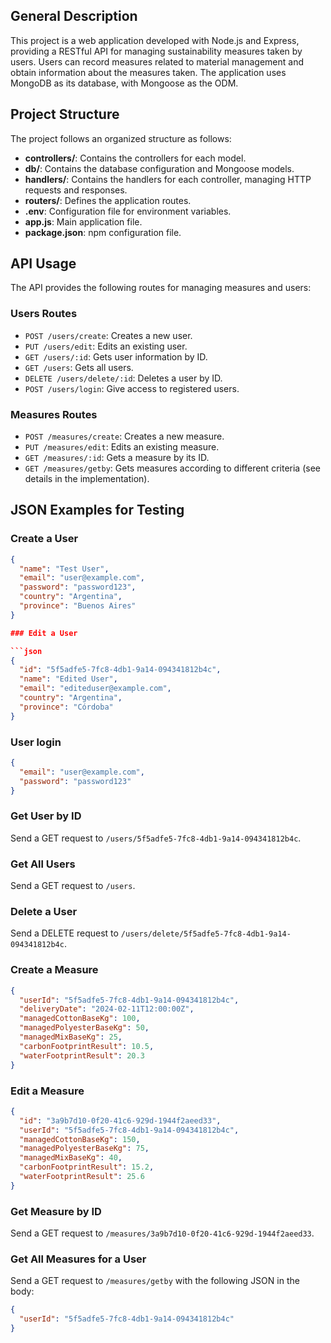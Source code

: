 ## General Description

This project is a web application developed with Node.js and Express, providing a RESTful API for managing sustainability measures taken by users. Users can record measures related to material management and obtain information about the measures taken. The application uses MongoDB as its database, with Mongoose as the ODM.

## Project Structure

The project follows an organized structure as follows:

- **controllers/**: Contains the controllers for each model.
- **db/**: Contains the database configuration and Mongoose models.
- **handlers/**: Contains the handlers for each controller, managing HTTP requests and responses.
- **routers/**: Defines the application routes.
- **.env**: Configuration file for environment variables.
- **app.js**: Main application file.
- **package.json**: npm configuration file.

## API Usage

The API provides the following routes for managing measures and users:

### Users Routes

- `POST /users/create`: Creates a new user.
- `PUT /users/edit`: Edits an existing user.
- `GET /users/:id`: Gets user information by ID.
- `GET /users`: Gets all users.
- `DELETE /users/delete/:id`: Deletes a user by ID.
- `POST /users/login`: Give access to registered users.

### Measures Routes

- `POST /measures/create`: Creates a new measure.
- `PUT /measures/edit`: Edits an existing measure.
- `GET /measures/:id`: Gets a measure by its ID.
- `GET /measures/getby`: Gets measures according to different criteria (see details in the implementation).

## JSON Examples for Testing

### Create a User

```json
{
  "name": "Test User",
  "email": "user@example.com",
  "password": "password123",
  "country": "Argentina",
  "province": "Buenos Aires"
}

### Edit a User

```json
{
  "id": "5f5adfe5-7fc8-4db1-9a14-094341812b4c",
  "name": "Edited User",
  "email": "editeduser@example.com",
  "country": "Argentina",
  "province": "Córdoba"
}
```

### User login

```json
{
  "email": "user@example.com",
  "password": "password123"
}
```

### Get User by ID

Send a GET request to `/users/5f5adfe5-7fc8-4db1-9a14-094341812b4c`.

### Get All Users

Send a GET request to `/users`.

### Delete a User

Send a DELETE request to `/users/delete/5f5adfe5-7fc8-4db1-9a14-094341812b4c`.

### Create a Measure

```json
{
  "userId": "5f5adfe5-7fc8-4db1-9a14-094341812b4c",
  "deliveryDate": "2024-02-11T12:00:00Z",
  "managedCottonBaseKg": 100,
  "managedPolyesterBaseKg": 50,
  "managedMixBaseKg": 25,
  "carbonFootprintResult": 10.5,
  "waterFootprintResult": 20.3
}
```

### Edit a Measure

```json
{
  "id": "3a9b7d10-0f20-41c6-929d-1944f2aeed33",
  "userId": "5f5adfe5-7fc8-4db1-9a14-094341812b4c",
  "managedCottonBaseKg": 150,
  "managedPolyesterBaseKg": 75,
  "managedMixBaseKg": 40,
  "carbonFootprintResult": 15.2,
  "waterFootprintResult": 25.6
}
```

### Get Measure by ID

Send a GET request to `/measures/3a9b7d10-0f20-41c6-929d-1944f2aeed33`.

### Get All Measures for a User

Send a GET request to `/measures/getby` with the following JSON in the body:

```json
{
  "userId": "5f5adfe5-7fc8-4db1-9a14-094341812b4c"
}
```
